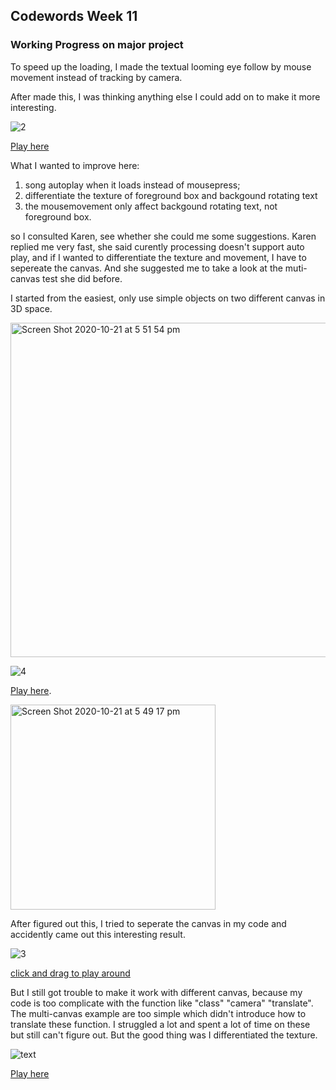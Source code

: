 ## Codewords Week 11

### Working Progress on major project

To speed up the loading, I made the textual looming eye follow by mouse movement instead of tracking by camera.

After made this, I was thinking anything else I could add on to make it more interesting.

![2](https://user-images.githubusercontent.com/68985217/96602413-b7f32f00-133e-11eb-9e92-30bbb08dfef4.gif)

[Play here](https://faye12.github.io/CodeWord/majorProject/majorProject_tryout13/)

What I wanted to improve here:
1. song autoplay when it loads instead of mousepress; 
2. differentiate the texture of foreground box and backgound rotating text 
3. the mousemovement only affect backgound rotating text, not foreground box.

so I consulted Karen, see whether she could me some suggestions. Karen replied me very fast, she said curently processing doesn't support auto play, and if I wanted to differentiate the texture and movement, I have to sepereate the canvas. And she suggested me to take a look at the muti-canvas test she did before.

I started from the easiest, only use simple objects on two different canvas in 3D space.

<img width="535" alt="Screen Shot 2020-10-21 at 5 51 54 pm" src="https://user-images.githubusercontent.com/68985217/96683622-2202e700-13c6-11eb-9438-ceab9cc0131a.png">

![4](https://user-images.githubusercontent.com/68985217/96607657-4b7b2e80-1344-11eb-8a11-87b15336d977.gif)

[Play here](https://faye12.github.io/CodeWord/Week_11/MajorProject_refmultiCanvas/).

<img width="328" alt="Screen Shot 2020-10-21 at 5 49 17 pm" src="https://user-images.githubusercontent.com/68985217/96683327-c6d0f480-13c5-11eb-9841-238e0b858cf8.png">

After figured out this, I tried to seperate the canvas in my code and accidently came out this interesting result.

![3](https://user-images.githubusercontent.com/68985217/96602420-b9bcf280-133e-11eb-98b8-a838c0049640.gif)

[click and drag to play around](https://faye12.github.io/CodeWord/majorProject/MajorProject_clone/) 

But I still got trouble to make it work with different canvas, because my code is too complicate with the function like "class" "camera" "translate". The multi-canvas example are too simple which didn't introduce how to translate these function. I struggled a lot and spent a lot of time on these but still can't figure out. But the good thing was I differentiated the texture.

![text](https://user-images.githubusercontent.com/68985217/96613973-54233300-134b-11eb-962d-3ed191a624f0.gif)

[Play here](https://faye12.github.io/CodeWord/Week_11/MajorProject_tryout15/) 


